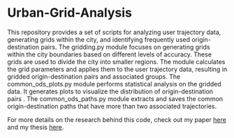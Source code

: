 # Urban-Grid-Analysis
This repository provides a set of scripts for analyzing user trajectory data, generating grids within the city, and identifying frequently used origin-destination pairs. 
The gridding.py module focuses on generating grids within the city boundaries based on different levels of accuracy. These grids are used to divide the city into smaller regions. The module calculates the grid parameters and applies them to the user trajectory data, resulting in gridded origin-destination pairs and associated groups. 
The common_ods_plots.py module performs statistical analysis on the gridded data. It generates plots to visualize the distribution of origin-destination pairs . 
The common_ods_paths.py module extracts and saves the common origin-destination paths that have more than two associated trajectories.

For more details on the research behind this code, check out my paper [here](https://www.tandfonline.com/doi/full/10.1080/17489725.2023.2229285?src=) and my thesis [here](https://lnkd.in/diu_Y9sp).
